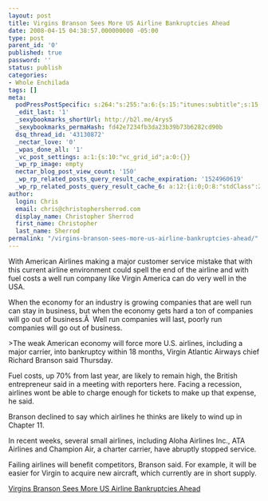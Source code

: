 ```yaml
---
layout: post
title: Virgins Branson Sees More US Airline Bankruptcies Ahead
date: 2008-04-15 04:38:57.000000000 -05:00
type: post
parent_id: '0'
published: true
password: ''
status: publish
categories:
- Whole Enchilada
tags: []
meta:
  podPressPostSpecific: s:264:"s:255:"a:6:{s:15:"itunes:subtitle";s:15:"##PostExcerpt##";s:14:"itunes:summary";s:15:"##PostExcerpt##";s:15:"itunes:keywords";s:17:"##WordPressCats##";s:13:"itunes:author";s:10:"##Global##";s:15:"itunes:explicit";s:7:"Default";s:12:"itunes:block";s:7:"Default";}";";
  _edit_last: '1'
  _sexybookmarks_shortUrl: http://b2l.me/4rys5
  _sexybookmarks_permaHash: fd42e7234fb3da23b39b73b6282cd90b
  dsq_thread_id: '43130872'
  _nectar_love: '0'
  _wpas_done_all: '1'
  _vc_post_settings: a:1:{s:10:"vc_grid_id";a:0:{}}
  _wp_rp_image: empty
  nectar_blog_post_view_count: '150'
  _wp_rp_related_posts_query_result_cache_expiration: '1524960619'
  _wp_rp_related_posts_query_result_cache_6: a:12:{i:0;O:8:"stdClass":2:{s:7:"post_id";s:3:"694";s:5:"score";s:17:"59.47914720998827";}i:1;O:8:"stdClass":2:{s:7:"post_id";s:3:"409";s:5:"score";s:17:"58.09285284886839";}i:2;O:8:"stdClass":2:{s:7:"post_id";s:3:"377";s:5:"score";s:18:"52.904002497137505";}i:3;O:8:"stdClass":2:{s:7:"post_id";s:3:"351";s:5:"score";s:17:"50.70677791977894";}i:4;O:8:"stdClass":2:{s:7:"post_id";s:3:"797";s:5:"score";s:17:"49.91530581454544";}i:5;O:8:"stdClass":2:{s:7:"post_id";s:4:"1305";s:5:"score";s:18:"49.510257286445395";}i:6;O:8:"stdClass":2:{s:7:"post_id";s:4:"1417";s:5:"score";s:18:"48.529011453408785";}i:7;O:8:"stdClass":2:{s:7:"post_id";s:3:"727";s:5:"score";s:18:"48.529011453408785";}i:8;O:8:"stdClass":2:{s:7:"post_id";s:3:"742";s:5:"score";s:17:"48.06326623982268";}i:9;O:8:"stdClass":2:{s:7:"post_id";s:4:"1309";s:5:"score";s:16:"47.7180812371757";}i:10;O:8:"stdClass":2:{s:7:"post_id";s:3:"380";s:5:"score";s:16:"47.7180812371757";}i:11;O:8:"stdClass":2:{s:7:"post_id";s:4:"1117";s:5:"score";s:17:"45.88549977345254";}}
author:
  login: Chris
  email: chris@christophersherrod.com
  display_name: Christopher Sherrod
  first_name: Christopher
  last_name: Sherrod
permalink: "/virgins-branson-sees-more-us-airline-bankruptcies-ahead/"
---
```

<p>With American Airlines making a major customer service mistake that with this current airline environment could spell the end of the airline and with fuel costs a well run company like Virgin America can do very well in the USA.</p>
<p>When the economy for an industry is growing companies that are well run can stay in business, but when the economy gets hard a ton of companies will go out of business.Â  Well run companies will last, poorly run companies will go out of business.</p>
>The weak American economy will force more U.S. airlines, including a major carrier, into bankruptcy within 18 months, Virgin Atlantic Airways chief Richard Branson said Thursday.</p>
<p>Fuel costs, up 70% from last year, are likely to remain high, the British entrepreneur said in a meeting with reporters here. Facing a recession, airlines wont be able to charge enough for tickets to make up that expense, he said.</p>
<p>Branson declined to say which airlines he thinks are likely to wind up in Chapter 11.</p>
<p>In recent weeks, several small airlines, including Aloha Airlines Inc., ATA Airlines and Champion Air, a charter carrier, have abruptly stopped service.</p>
<p>Failing airlines will benefit competitors, Branson said. For example, it will be easier for Virgin to acquire new aircraft, which currently are in short supply.</p></blockquote>
<p><a href="http://money.cnn.com/news/newsfeeds/articles/djf500/200804101740DOWJONESDJONLINE001147_FORTUNE5.htm" rel="nofollow">Virgins Branson Sees More US Airline Bankruptcies Ahead</a></p>
